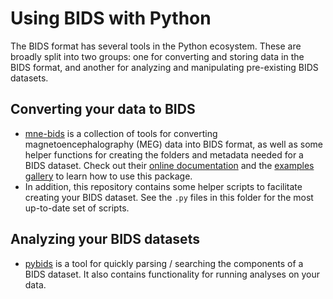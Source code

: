 # Using BIDS with Python

The BIDS format has several tools in the Python ecosystem. These are broadly
split into two groups: one for converting and storing data in the BIDS format,
and another for analyzing and manipulating pre-existing BIDS datasets.

## Converting your data to BIDS

-   [mne-bids](https://github.com/mne-tools/mne-bids) is a collection of tools
    for converting magnetoencephalography (MEG) data into BIDS format, as well
    as some helper functions for creating the folders and metadata needed for a
    BIDS dataset. Check out their
    [online documentation](http://mne-tools.github.io/mne-bids/) and the
    [examples gallery](https://mne-tools.github.io/mne-bids/auto_examples/index.html)
    to learn how to use this package.
-   In addition, this repository contains some helper scripts to facilitate
    creating your BIDS dataset. See the `.py` files in this folder for the most
    up-to-date set of scripts.

## Analyzing your BIDS datasets

-   [pybids](https://github.com/INCF/pybids) is a tool for quickly parsing /
    searching the components of a BIDS dataset. It also contains functionality
    for running analyses on your data.

